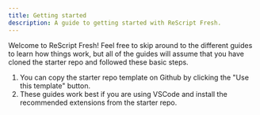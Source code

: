```yaml
---
title: Getting started
description: A guide to getting started with ReScript Fresh.
---
```


Welcome to ReScript Fresh! 
Feel free to skip around to the different guides to learn how things work, but all of the guides will assume that you have cloned the starter repo and followed these basic steps.

1. You can copy the starter repo template on Github by clicking the "Use this template" button.
2. These guides work best if you are using VSCode and install the recommended extensions from the starter repo.